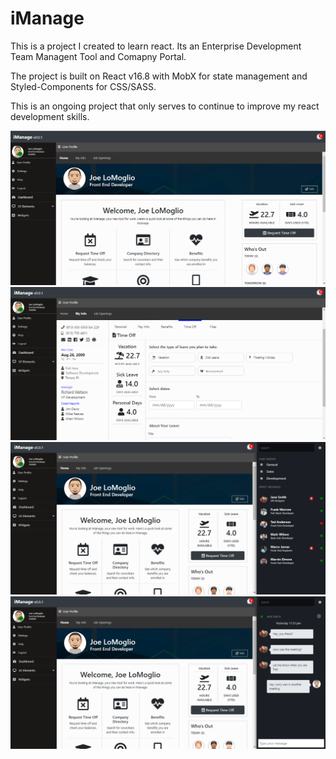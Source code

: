 # iManage 

This is a project I created to learn react. Its an Enterprise Development Team Managent Tool and Comapny Portal.

The project is built on React v16.8 with MobX for state management and Styled-Components
for CSS/SASS.

This is an ongoing project that only serves to continue to improve my react development skills.

<img src="iManage.PNG" />

<img src="iManage2.PNG" />

<img src="iManage3.PNG" />

<img src="iManage4.PNG" />

